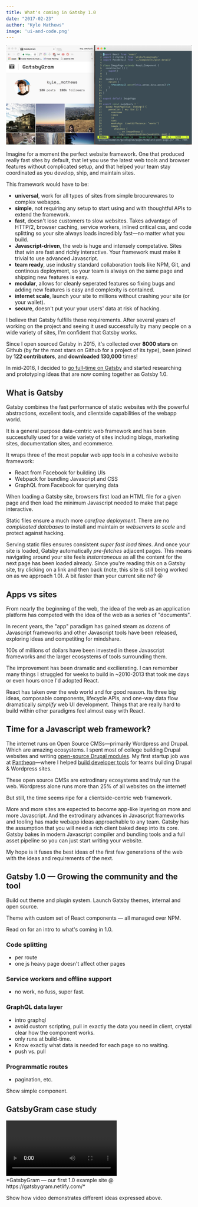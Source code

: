 ```yaml
---
title: What's coming in Gatsby 1.0
date: "2017-02-23"
author: "Kyle Mathews"
image: 'ui-and-code.png'
---
```


![GatsbyGram](ui-and-code.png)

Imagine for a moment the perfect website framework. One that produced
really fast sites by default, that let you use the latest web tools and
browser features without complicated setup, and that helped your team
stay coordinated as you develop, ship, and maintain sites.

This framework would have to be:

* **universal**, work for all types of sites from simple brocurewares to
complex webapps.
* **simple**, not requiring any setup to start using and with thoughtful
APIs to extend the framework.
* **fast**, doesn't lose customers to slow websites. Takes advantage of
HTTP/2, browser caching, service workers, inlined critical css, and code
splitting so your site always loads incredibly fast—no matter what you
build.
* **Javascript-driven**, the web is huge and intensely competative.
Sites that win are fast and richly interactive. Your framework must make
it trivial to use advanced Javascript.
* **team ready**, use industry standard collaboration tools like NPM,
Git, and continous deployment, so your team is always on the same page
and shipping new features is easy.
* **modular**, allows for cleanly seperated features so fixing bugs and
adding new features is easy and complexity is contained.
* **internet scale**, launch your site to millions without crashing your
site (or your wallet).
* **secure**, doesn't put your your users' data at risk of hacking.

I believe that Gatsby fulfills these requirements. After several years
of working on the project and seeing it used successfully by many people
on a wide variety of sites, I'm confident that Gatsby works.

Since I open sourced Gatsby in 2015, it's collected over **8000 stars**
on Github (by far the most stars on Github for a project of its type),
been joined by **122 contributors**, and **downloaded 130,000** times!

In mid-2016, I decided to [go full-time on
Gatsby](https://www.bricolage.io/gatsby-open-source-work/) and started
researching and prototyping ideas that are now coming together as Gatsby
1.0.

## What is Gatsby

Gatsby combines the fast performance of static websites with the
powerful abstractions, excellent tools, and clientside capabilities of
the webapp world.

It is a general purpose data-centric web framework and has been
successfully used for a wide variety of sites including blogs, marketing
sites, documentation sites, and ecommerce.

It wraps three of the most popular web app tools in a cohesive website
framework:

* React from Facebook for building UIs
* Webpack for bundling Javascript and CSS
* GraphQL from Facebook for querying data

When loading a Gatsby site, browsers first load an HTML file for a given
page and then load the minimum Javascript needed to make that page
interactive.

Static files ensure a much more *carefree deployment*. There are no
*complicated databases* to install and maintain or *webservers to scale* and
protect against hacking.

Serving static files ensures consistent *super fast load times*. And
once your site is loaded, Gatsby automatically *pre-fetches* adjacent
pages. This means navigating around your site feels *instantaneous* as
all the content for the next page has been loaded already. Since you're
reading this on a Gatsby site, try clicking on a link and then back
(note, this site is still being worked on as we approach 1.0). A bit
faster than your current site no? 😜

## Apps vs sites
From nearly the beginning of the web, the idea of the web as an
application platform has competed with the idea of the web as a series
of "documents".

In recent years, the "app" paradigm has gained steam as dozens of
Javascript frameworks and other Javascript tools have been released,
exploring ideas and competiting for mindshare.

100s of millions of dollars have been invested in these Javascript
frameworks and the larger ecosystems of tools surrounding them.

The improvement has been dramatic and excilierating. I can remember many
things I struggled for weeks to build in ~2010-2013 that took me days or
even hours once I'd adopted React.

React has taken over the web world and for good reason. Its three big
ideas, composable components, lifecycle APIs, and one-way data flow
dramatically *simplify* web UI development. Things that are really hard
to build within other paradigms feel almost easy with React.

## Time for a Javascript web framework?

The internet runs on Open Source CMSs—primarily Wordpress and Drupal.
Which are amazing ecosystems. I spent most of college building Drupal
websites and writing [open-source Drupal
modules](https://www.bricolage.io/first-beta-release-drupal-native-mailinglist-module/).
My first startup job was at [Pantheon](https://pantheon.io)—where I
helped [build developer tools](https://www.bricolage.io/new-beginnings/)
for teams building Drupal & Wordpress sites.

These open source CMSs are extrodinary ecosystems and truly run the web.
Wordpress alone runs more than 25% of all websites on the internet!

But still, the time seems ripe for a clientside-centric web framework.

More and more sites are expected to become app-like layering on more and
more Javascript. And the extrodinary advances in Javascript frameworks
and tooling has made webapp ideas approachable to any team. Gatsby has
the assumption that you will need a rich client baked deep into its
core. Gatsby bakes in modern Javascript compiler and bundling tools and
a full asset pipeline so you can just start writing your website.

My hope is it fuses the best ideas of the first few generations of the
web with the ideas and requirements of the next.

## Gatsby 1.0 — Growing the community and the tool

Build out theme and plugin system. Launch Gatsby themes, internal and
open source.

Theme with custom set of React components — all managed over NPM.

Read on for an intro to what's coming in 1.0.

### Code splitting

* per route
* one js heavy page doesn't affect other pages

### Service workers and offline support

* no work, no fuss, super fast.

### GraphQL data layer

* intro graphql
* avoid custom scripting, pull in exactly the data you need in client,
crystal clear how the component works.
* only runs at build-time.
* Know exactly what data is needed for each page so no waiting.
* push vs. pull

### Programmatic routes

* pagination, etc.

Show simple component.

## GatsbyGram case study

<div>
<video controls="controls" autoplay="true" loop="true">
  <source type="video/mp4" src="/gatsbygram.mp4"></source>
  <p>Your browser does not support the video element.</p>
</video>
</div>*GatsbyGram — our first 1.0
example site @ https://gatsbygram.netlify.com/*

Show how video demonstrates different ideas expressed above.
